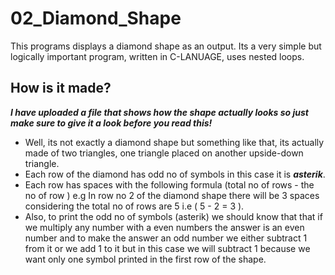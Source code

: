 # 02_Diamond_Shape
This programs displays a diamond shape as an output. Its a very simple but logically important program, written in C-LANUAGE, uses nested loops.
## How is it made? 

***I have uploaded a file that shows how the shape actually looks so just make sure to give it a look before you read this!***

* Well, its not exactly a diamond shape but something like that, its actually made of two triangles, one triangle placed on another upside-down triangle.
* Each row of the diamond has odd no of symbols in this case it is ***asterik***.
* Each row has spaces with the following formula (total no of rows - the no of row ) e.g In row no 2 of the diamond shape there will be 3 spaces considering the total no of rows are 5 i.e ( 5 - 2 = 3 ).
* Also, to print the odd no of symbols (asterik) we should know that that if we multiply any number with a even numbers the answer is an even number and to make the answer an odd number we either subtract 1 from it or we add 1 to it but in this case we will subtract 1 because we want only one symbol printed in the first row of the shape.
